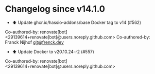 # Changelog since v14.1.0
- ⬆️ Update ghcr.io/hassio-addons/base Docker tag to v14 (#562)

Co-authored-by: renovate[bot] <29139614+renovate[bot]@users.noreply.github.com>
Co-authored-by: Franck Nijhof <git@frenck.dev> 
- ⬆️ Update Docker to v20.10.24-r2 (#557)

Co-authored-by: renovate[bot] <29139614+renovate[bot]@users.noreply.github.com> 
